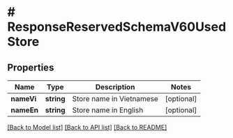 # # ResponseReservedSchemaV60UsedStore

## Properties

Name | Type | Description | Notes
------------ | ------------- | ------------- | -------------
**nameVi** | **string** | Store name in Vietnamese | [optional]
**nameEn** | **string** | Store name in English | [optional]

[[Back to Model list]](../../README.md#models) [[Back to API list]](../../README.md#endpoints) [[Back to README]](../../README.md)
